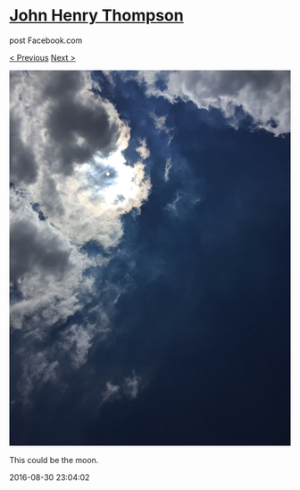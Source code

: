 # [John Henry Thompson](../README.md)
post Facebook.com

[< Previous](2016-08-30-1.md) [Next >](2016-08-24-1.md)

[![](../media/2016-08-30/OS-X-Photos-This-could-be-the-moon.jpg)](../README.md)

This could be the moon.

2016-08-30 23:04:02